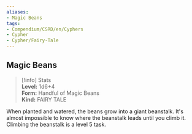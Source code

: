 ```yaml
---
aliases:
- Magic Beans
tags:
- Compendium/CSRD/en/Cyphers
- Cypher
- Cypher/Fairy-Tale
---
```


  
## Magic Beans  
>[!info] Stats  
> **Level:** 1d6+4  
> **Form:** Handful of Magic Beans  
> **Kind:** FAIRY TALE
  
When planted and watered, the beans grow into a giant beanstalk. It's almost impossible to know where the beanstalk leads until you climb it. Climbing the beanstalk is a level 5 task.